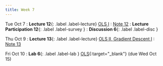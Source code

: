 ```yaml
---
title: Week 7
---
```


Tue Oct 7
: **Lecture 12**{: .label .label-lecture} [OLS I](_lectures/lec12)
    : [Note 12](https://ds100.org/course-notes/ols/ols.html)
: **Lecture Participation 12**{: .label .label-survey }
: **Discussion 6**{: .label .label-disc }

Thu Oct 9
: **Lecture 13**{: .label .label-lecture} [OLS II, Gradient Descent I](_lectures/lec13)
    : [Note 13](https://ds100.org/course-notes/gradient_descent/gradient_descent.html)


Fri Oct 10
: **Lab 6**{: .label .label-lab } [OLS](https://data100.datahub.berkeley.edu/){:target="_blank"} (due Wed Oct 15)

